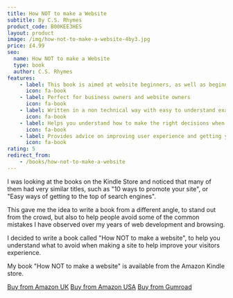 ```yaml
---
title: How NOT to make a Website
subtitle: By C.S. Rhymes
product_code: B00KEE3HES
layout: product
image: /img/how-not-to-make-a-website-4by3.jpg
price: £4.99
seo:
  name: How NOT to make a Website
  type: book
  author: C.S. Rhymes
features:
    - label: This book is aimed at website beginners, as well as beginner developers
      icon: fa-book
    - label: Perfect for business owners and website owners
      icon: fa-book
    - label: Written in a non technical way with easy to understand examples
      icon: fa-book
    - label: Helps you understand how to make the right decisions when planning, designing and building your website
      icon: fa-book
    - label: Provides advice on improving user experience and getting your site found in search engines
      icon: fa-book
rating: 5
redirect_from: 
    - /books/how-not-to-make-a-website
---
```


I was looking at the books on the Kindle Store and noticed that many of them had very similar titles, such as "10 ways to promote your site", or "Easy ways of getting to the top of search engines". 

This gave me the idea to write a book from a different angle, to stand out from the crowd, but also to help people avoid some of the common mistakes I have observed over my years of web development and browsing.

I decided to write a book called "How NOT to make a website", to help you understand what to avoid when making a site to help improve your visitors experience.

My book "How NOT to make a website" is available from the Amazon Kindle store. 

<div class="buttons is-centered">
<a href="https://www.amazon.co.uk/dp/B00KEE3HES" class="button is-info">Buy from Amazon UK</a>
<a href="http://www.amazon.com/dp/B00KEE3HES" class="button is-info">Buy from Amazon USA</a>
<a href="https://gum.co/DNuil" class="button is-info">Buy from Gumroad</a>
</div>